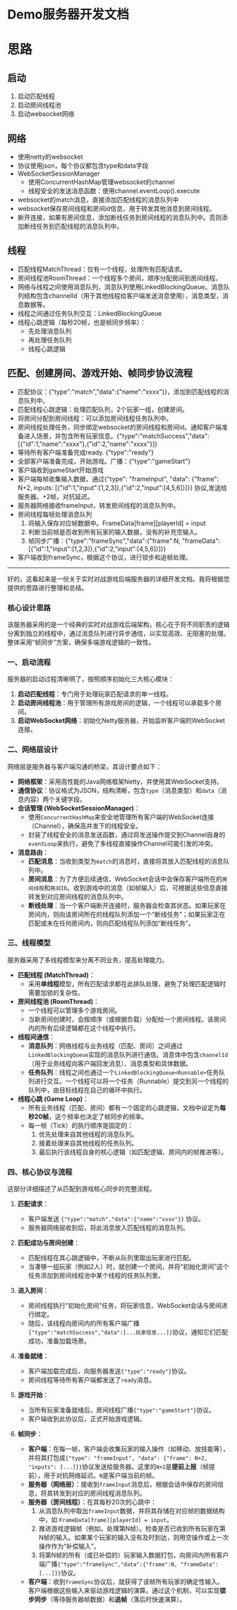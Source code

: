 # Demo服务器开发文档


# 思路

## 启动
1. 启动匹配线程
1. 启动房间线程池
1. 启动websocket网络


## 网络
- 使用netty的websocket
- 协议使用json，每个协议都包含type和data字段
- WebSocketSessionManager
    - 使用ConcurrentHashMap管理websocket的channel
    - 线程安全的发送消息函数：使用channel.eventLoop().execute
- websocket的match消息，直接添加匹配线程的消息队列中
- websocket保存房间线程和房间id信息，用于转发其他消息到房间线程。
- 断开连接，如果有房间信息，添加断线任务到房间线程的消息队列中。否则添加断线任务到匹配线程的消息队列中。


## 线程
- 匹配线程MatchThread：仅有一个线程，处理所有匹配请求。
- 房间线程池RoomThread：一个线程多个房间，顺序分配房间到房间线程。
- 网络与线程之间使用消息队列，消息队列使用LinkedBlockingQueue。消息队列结构包含channelId（用于其他线程给客户端发送消息使用），消息类型，消息数据等。
- 线程之间通过任务队列交互：LinkedBlockingQueue<Runnable>
- 线程心跳逻辑（每秒20帧，也是帧同步频率）：
    - 先处理消息队列
    - 再处理任务队列
    - 线程心跳逻辑



## 匹配、创建房间、游戏开始、帧同步协议流程
- 匹配协议：{"type":"match","data":{"name":"xxxx"}}，添加到匹配线程的消息队列中。
- 匹配线程心跳逻辑：处理匹配队列，2个玩家一组，创建房间。
- 将房间分配到房间线程：可以添加房间线程任务队列中。
- 房间线程处理任务，同步绑定websocket的房间线程和房间id。通知客户端准备进入场景，并包含所有玩家信息。{"type":"matchSuccess","data":[{"id":1,"name":"xxxx"},{"id":2,"name":"xxxx"}]}
- 等待所有客户端准备完成ready. {"type":"ready"}
- 全部客户端准备完成，开始游戏。广播：{"type":"gameStart"}
- 客户端收到gameStart开始游戏
- 客户端每帧收集输入数据，通过{"type": "frameInput", "data": {"frame": N+2, inputs: [{"id":1,"input":[1,2,3]},{"id":2,"input":[4,5,6]}]}} 协议,发送给服务器。+2帧，对抗延迟。
- 服务器网络接收frameInput，转发房间线程的消息队列中。
- 房间线程每帧处理消息队列
    1. 将输入保存对应帧数据中。FrameData[frame][playerId] = input
    1. 判断当前帧是否收到所有玩家的输入数据，没有的补充空输入。
    1. 帧同步广播：{"type":"frameSync","data":{"frame":N, "frameData":[{"id":1,"input":[1,2,3]},{"id":2,"input":[4,5,6]}]}}
- 客户端收到frameSync，根据这个协议，进行锁步和追帧处理。


------------------------------

好的，这看起来是一份关于实时对战游戏后端服务器的详细开发文档。我将根据您提供的思路进行整理和总结。

### **核心设计思路**

该服务器采用的是一个经典的实时对战游戏后端架构，核心在于将不同职责的逻辑分离到独立的线程中，通过消息队列进行异步通信，以实现高效、无阻塞的处理。整体采用“帧同步”方案，确保多端游戏逻辑的一致性。

### **一、启动流程**

服务器的启动过程清晰明了，按照顺序初始化三大核心模块：
1.  **启动匹配线程**：专门用于处理玩家匹配请求的单一线程。
2.  **启动房间线程池**：用于管理所有游戏房间的逻辑，一个线程可以承载多个房间。
3.  **启动WebSocket网络**：初始化Netty服务器，开始监听客户端的WebSocket连接。

### **二、网络层设计**

网络层是服务器与客户端沟通的桥梁，其设计要点如下：
*   **网络框架**：采用高性能的Java网络框架Netty，并使用其WebSocket支持。
*   **通信协议**：协议格式为JSON，结构清晰，包含`type`（消息类型）和`data`（消息内容）两个关键字段。
*   **会话管理 (WebSocketSessionManager)**：
    *   使用`ConcurrentHashMap`来安全地管理所有客户端的WebSocket连接（Channel），确保高并发下的线程安全。
    *   封装了线程安全的消息发送函数，通过将发送操作提交到Channel自身的`eventLoop`来执行，避免了多线程直接操作Channel可能引发的冲突。
*   **消息路由**：
    *   **匹配消息**：当收到类型为`match`的消息时，直接将其放入匹配线程的消息队列中。
    *   **房间消息**：为了方便后续通信，WebSocket会话中会保存客户端所在的`房间线程`和`房间ID`。收到游戏中的消息（如帧输入）后，可根据这些信息直接转发到对应房间线程的消息队列中。
    *   **断线处理**：当一个客户端断开连接时，服务器会检查其状态。如果玩家在房间内，则向该房间所在的线程队列添加一个“断线任务”；如果玩家正在匹配或未在任何房间内，则向匹配线程队列添加“断线任务”。

### **三、线程模型**

服务器采用了多线程模型来分离不同业务，提高处理能力。
*   **匹配线程 (MatchThread)**：
    *   采用**单线程**模型，所有匹配请求都在此排队处理，避免了处理匹配逻辑时需要加锁的复杂性。
*   **房间线程池 (RoomThread)**：
    *   一个线程可以管理多个游戏房间。
    *   当新房间创建时，会按顺序（或根据负载）分配给一个房间线程。该房间内的所有后续逻辑都在这个线程中执行。
*   **线程间通信**：
    *   **消息队列**：网络线程与业务线程（匹配、房间）之间通过`LinkedBlockingQueue`实现的消息队列进行通信。消息体中包含`channelId`（用于业务线程向客户端回发消息）、消息类型和具体数据。
    *   **任务队列**：线程之间也通过一个`LinkedBlockingQueue<Runnable>`任务队列进行交互。一个线程可以将一个任务（Runnable）提交到另一个线程的队列中，由目标线程在自己的循环中执行。
*   **线程心跳 (Game Loop)**：
    *   所有业务线程（匹配、房间）都有一个固定的心跳逻辑，文档中设定为**每秒20帧**，这个频率也决定了帧同步的频率。
    *   每一帧（Tick）的执行顺序是固定的：
        1.  优先处理来自其他线程的消息队列。
        2.  接着处理来自其他线程的任务队列。
        3.  最后执行该线程自身的核心逻辑（如匹配逻辑、房间内的帧推进等）。

### **四、核心协议与流程**

这部分详细描述了从匹配到游戏核心同步的完整流程。

1.  **匹配请求**：
    *   客户端发送 `{"type":"match","data":{"name":"xxxx"}}` 协议。
    *   服务器网络层收到后，将此消息放入匹配线程的消息队列。

2.  **匹配成功与房间创建**：
    *   匹配线程在其心跳逻辑中，不断从队列里取出玩家进行匹配。
    *   当凑够一组玩家（例如2人）时，就创建一个房间，并将“初始化房间”这个任务添加到房间线程池中某个线程的任务队列里。

3.  **进入房间**：
    *   房间线程执行“初始化房间”任务，将玩家信息、WebSocket会话与房间进行绑定。
    *   随后，该线程向房间内的所有客户端广播`{"type":"matchSuccess","data":[...玩家信息...]}`协议，通知它们匹配成功，准备加载场景。

4.  **准备就绪**：
    *   客户端加载完成后，向服务器发送`{"type":"ready"}`协议。
    *   房间线程等待所有客户端都发送了`ready`消息。

5.  **游戏开始**：
    *   当所有玩家准备就绪后，房间线程广播`{"type":"gameStart"}`协议。
    *   客户端收到此协议后，正式开始游戏逻辑。

6.  **帧同步**：
    *   **客户端**：在每一帧，客户端会收集玩家的输入操作（如移动、放技能等），并将其打包成`{"type": "frameInput", "data": {"frame": N+2, "inputs": [...]}}`协议发送给服务器。这里的`N+2`是**提前上报**（帧提前），用于对抗网络延迟。`N`是客户端当前的帧。
    *   **服务器（网络层）**：接收到`frameInput`消息后，根据会话中保存的房间信息，将其转发到对应的房间线程消息队列。
    *   **服务器（房间线程）**：在其每秒20次的心跳中：
        1.  从消息队列中取出`frameInput`数据，并将其存储在对应帧的数据结构中，如 `FrameData[frame][playerId] = input`。
        2.  推进游戏逻辑帧（例如，处理第N帧）。检查是否已收到所有玩家在第N帧的输入。如果某个玩家的输入没有及时到达，则用空操作或上一次操作作为“补偿输入”。
        3.  将第N帧的所有（或已补偿的）玩家输入数据打包，向房间内所有客户端广播`{"type":"frameSync","data":{"frame":N, "frameData":[...]}}`协议。
    *   **客户端**：收到`frameSync`协议后，就获得了该帧所有玩家的确定性输入。客户端根据这些输入来驱动游戏逻辑的演算。通过这个机制，可以实现**锁步同步**（等待服务器帧数据）和**追帧**（落后时快速演算）。

